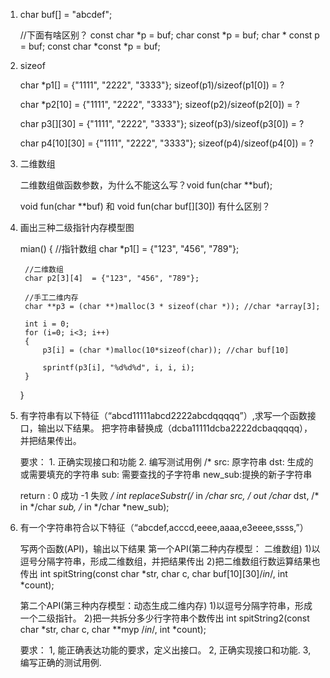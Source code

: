 1. char buf[] = "abcdef";


	//下面有啥区别？
	const char *p = buf;
	char const *p = buf;
	char * const p = buf;
	const char *const *p = buf;
	

2. sizeof


    char *p1[] = {"1111", "2222", "3333"};
	sizeof(p1)/sizeof(p1[0]) = ?
	
	char *p2[10] = {"1111", "2222", "3333"};
	sizeof(p2)/sizeof(p2[0]) = ?
	
	char p3[][30] = {"1111", "2222", "3333"};
	sizeof(p3)/sizeof(p3[0]) = ?
	
	char p4[10][30] = {"1111", "2222", "3333"};
	sizeof(p4)/sizeof(p4[0]) = ?

3. 二维数组


	二维数组做函数参数，为什么不能这么写？void fun(char **buf);
	
	void fun(char **buf) 和 void fun(char buf[][30]) 有什么区别？


4. 画出三种二级指针内存模型图


	mian()
	{
		//指针数组
		char *p1[] = {"123", "456", "789"};

		//二维数组
		char p2[3][4]  = {"123", "456", "789"};

		//手工二维内存
		char **p3 = (char **)malloc(3 * sizeof(char *)); //char *array[3];

		int i = 0;
		for (i=0; i<3; i++)
		{
			p3[i] = (char *)malloc(10*sizeof(char)); //char buf[10]

			sprintf(p3[i], "%d%d%d", i, i, i);
		}
		
	}
	
5. 有字符串有以下特征（“abcd11111abcd2222abcdqqqqq”）,求写一个函数接口，输出以下结果。
	把字符串替换成（dcba11111dcba2222dcbaqqqqq），并把结果传出。
	
	
	要求：
		1. 正确实现接口和功能
		2. 编写测试用例
	/*
	src:    原字符串
	dst:    生成的或需要填充的字符串
	sub:    需要查找的子字符串
	new_sub:提换的新子字符串

	return : 0 成功
			-1 失败
	*/
	int replaceSubstr(/* in */char *src, /* out */char** dst, 
                 /* in */char *sub,  /* in */char *new_sub);

6. 有一个字符串符合以下特征（“abcdef,acccd,eeee,aaaa,e3eeee,ssss,”）


	写两个函数(API)，输出以下结果
	第一个API(第二种内存模型： 二维数组)
	1)以逗号分隔字符串，形成二维数组，并把结果传出
	2)把二维数组行数运算结果也传出
	int spitString(const char *str, char c, char buf[10][30]/*in*/, int *count);

	第二个API(第三种内存模型：动态生成二维内存)
	1)以逗号分隔字符串，形成一个二级指针。
	2)把一共拆分多少行字符串个数传出
	int spitString2(const char *str, char c, char **myp /*in*/, int *count);

	要求：
	1, 能正确表达功能的要求，定义出接口。
	2, 正确实现接口和功能.
	3, 编写正确的测试用例.


